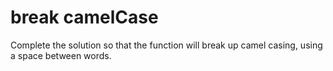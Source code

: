 # break camelCase

Complete the solution so that the function will break up camel casing, using a space between words.
